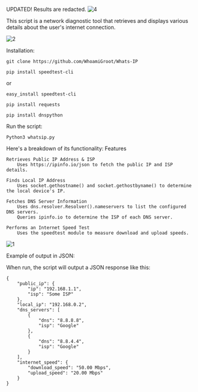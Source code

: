 UPDATED!
Results are redacted.
![4](https://github.com/user-attachments/assets/56eaf8af-09b7-4d22-9333-f95d5dc903fc)

This script is a network diagnostic tool that retrieves and displays various details about the user's internet connection. 

![2](https://github.com/user-attachments/assets/ad900787-b60b-4745-b02f-bbc8a0793b23)

Installation:
```
git clone https://github.com/WhoamiGroot/Whats-IP
```
```
pip install speedtest-cli
```
or
```
easy_install speedtest-cli
```
```
pip install requests
```
```
pip install dnspython
```
Run the script:
```
Python3 whatsip.py
```

Here's a breakdown of its functionality:
Features

    Retrieves Public IP Address & ISP
        Uses https://ipinfo.io/json to fetch the public IP and ISP details.

    Finds Local IP Address
        Uses socket.gethostname() and socket.gethostbyname() to determine the local device's IP.

    Fetches DNS Server Information
        Uses dns.resolver.Resolver().nameservers to list the configured DNS servers.
        Queries ipinfo.io to determine the ISP of each DNS server.

    Performs an Internet Speed Test
        Uses the speedtest module to measure download and upload speeds.
        
![1](https://github.com/user-attachments/assets/bc603b3b-4887-4a38-810b-69c3eda520fe)

Example of output in JSON:

When run, the script will output a JSON response like this:
```
{
    "public_ip": {
        "ip": "192.168.1.1",
        "isp": "Some ISP"
    },
    "local_ip": "192.168.0.2",
    "dns_servers": [
        {
            "dns": "8.8.8.8",
            "isp": "Google"
        },
        {
            "dns": "8.8.4.4",
            "isp": "Google"
        }
    ],
    "internet_speed": {
        "download_speed": "50.00 Mbps",
        "upload_speed": "20.00 Mbps"
    }
}
```
